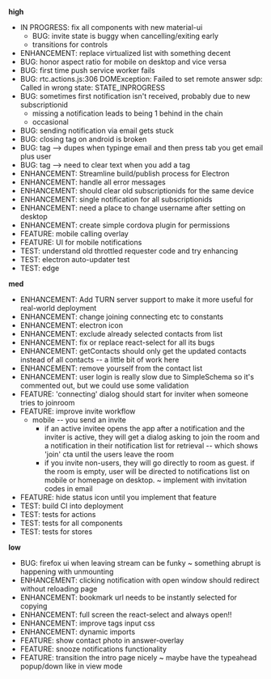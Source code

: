 **high**
- IN PROGRESS: fix all components with new material-ui
  - BUG: invite state is buggy when cancelling/exiting early
  - transitions for controls
- ENHANCEMENT: replace virtualized list with something decent
- BUG: honor aspect ratio for mobile on desktop and vice versa
- BUG: first time push service worker fails
- BUG: rtc.actions.js:306 DOMException: Failed to set remote answer sdp: Called in wrong state: STATE_INPROGRESS
- BUG: sometimes first notification isn't received, probably due to new subscriptionid
  - missing a notification leads to being 1 behind in the chain
  - occasional
- BUG: sending notification via email gets stuck
- BUG: closing tag on android is broken
- BUG: tag --> dupes when typinge email and then press tab you get email plus user
- BUG: tag --> need to clear text when you add a tag
- ENHANCEMENT: Streamline build/publish process for Electron
- ENHANCEMENT: handle all error messages
- ENHANCEMENT: should clear old subscriptionids for the same device
- ENHANCEMENT: single notification for all subscriptionids
- ENHANCEMENT: need a place to change username after setting on desktop
- ENHANCEMENT: create simple cordova plugin for permissions
- FEATURE: mobile calling overlay
- FEATURE: UI for mobile notifications
- TEST: understand old throttled requester code and try enhancing
- TEST: electron auto-updater test
- TEST: edge

**med**
- ENHANCEMENT: Add TURN server support to make it more useful for real-world deployment
- ENHANCEMENT: change joining connecting etc to constants
- ENHANCEMENT: electron icon
- ENHANCEMENT: exclude already selected contacts from list
- ENHANCEMENT: fix or replace react-select for all its bugs
- ENHANCEMENT: getContacts should only get the updated contacts instead of all contacts -- a little bit of work here
- ENHANCEMENT: remove yourself from the contact list
- ENHANCEMENT: user login is really slow due to SimpleSchema so it's commented out, but we could use some validation
- FEATURE: 'connecting' dialog should start for inviter when someone tries to joinroom
- FEATURE: improve invite workflow
  - mobile -- you send an invite
    - if an active invitee opens the app after a notification and the inviter is active, they will get a dialog asking to join the room and a notification in their notification list for retrieval -- which shows 'join' cta until the users leave the room
    - if you invite non-users, they will go directly to room as guest. if the room is empty, user will be directed to notifications list on mobile or homepage on desktop. ~ implement with invitation codes in email
- FEATURE: hide status icon until you implement that feature
- TEST: build CI into deployment
- TEST: tests for actions
- TEST: tests for all components
- TEST: tests for stores

**low**
- BUG: firefox ui when leaving stream can be funky ~ something abrupt is happening with unmounting
- ENHANCEMENT: clicking notification with open window should redirect without reloading page
- ENHANCEMENT: bookmark url needs to be instantly selected for copying
- ENHANCEMENT: full screen the react-select and always open!!
- ENHANCEMENT: improve tags input css
- ENHANCEMENT: dynamic imports
- FEATURE: show contact photo in answer-overlay
- FEATURE: snooze notifications functionality
- FEATURE: transition the intro page nicely ~ maybe have the typeahead popup/down like in view mode